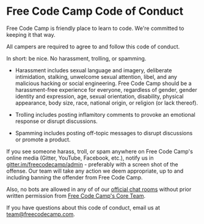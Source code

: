# Free Code Camp Code of Conduct

Free Code Camp is friendly place to learn to code. We're committed to keeping it that way.

All campers are required to agree to and follow this code of conduct.

In short: be nice. No harassment, trolling, or spamming.

- Harassment includes sexual language and imagery, deliberate intimidation, stalking, unwelcome sexual attention, libel, and any malicious hacking or social engineering. Free Code Camp should be a harassment-free experience for everyone, regardless of gender, gender identity and expression, age, sexual orientation, disability, physical appearance, body size, race, national origin, or religion (or lack thereof).

- Trolling includes posting inflamitory comments to provoke an emotional response or disrupt discussions.

- Spamming includes posting off-topic messages to disrupt discussions or promote a product.

If you see someone harass, troll, or spam anywhere on Free Code Camp's online media (Gitter, YouTube, Facebook, etc.), notify us in [gitter.im/freecodecamp/admin](https://gitter.im/freecodecamp/admin) - preferably with a screen shot of the offense. Our team will take any action we deem appropriate, up to and including banning the offender from Free Code Camp.

Also, no bots are allowed in any of of our [official chat rooms](https://www.freecodecamp.com/wiki/en/official-free-code-camp-chat-rooms/) without prior written permission from [Free Code Camp's Core Team](https://gitter.im/FreeCodeCamp/CoreTeam).

If you have questions about this code of conduct, email us at [team@freecodecamp.com](mailto:team@freecodecamp.com).
